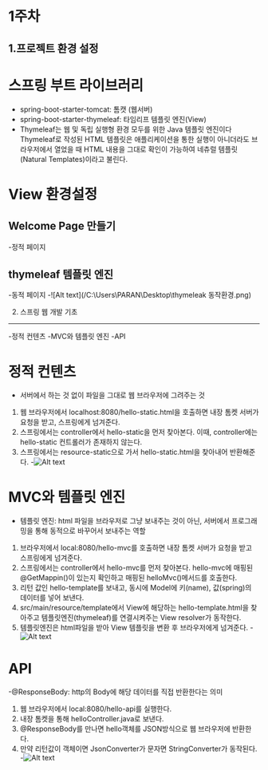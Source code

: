 1주차
=====
1.프로젝트 환경 설정
--------------------
# 스프링 부트 라이브러리
- spring-boot-starter-tomcat: 톰캣 (웹서버)
- spring-boot-starter-thymeleaf: 타임리프 템플릿 엔진(View)
- Thymeleaf는 웹 및 독립 실행형 환경 모두를 위한 Java 템플릿 엔진이다
Thymeleaf로 작성된 HTML 템플릿은 애플리케이션을 통한 실행이 아니더라도 브라우저에서 열었을 때 HTML 내용을 그대로 확인이 가능하여 네츄럴 템플릿(Natural Templates)이라고 불린다.



# View 환경설정
## Welcome Page 만들기
-정적 페이지
## thymeleaf 템플릿 엔진
-동적 페이지
-![Alt text](/C:\Users\PARAN\Desktop\thymeleak 동작환경.png)

2. 스프링 웹 개발 기초
----------------------
-정적 컨텐츠
-MVC와 템플릿 엔진
-API
# 정적 컨텐츠
- 서버에서 하는 것 없이 파일을 그대로 웹 브라우저에 그려주는 것
1. 웹 브라우저에서 localhost:8080/hello-static.html을 호출하면 내장 톰켓 서버가 요청을 받고, 스프링에게 넘겨준다.
2. 스프링에서는 controller에서 hello-static을 먼저 찾아본다. 이때, controller에는 hello-static 컨트롤러가 존재하지 않는다.
3. 스프링에서는 resource-static으로 가서 hello-static.html을 찾아내어 반환해준다.
-![Alt text](/C:\Users\PARAN\Desktop\정적.png)

# MVC와 템플릿 엔진
- 템플릿 엔진: html 파일을 브라우저로 그냥 보내주는 것이 아닌, 서버에서 프로그래밍을 통해 동적으로 바꾸어서 보내주는 역할
1. 브라우저에서 local:8080/hello-mvc를 호출하면 내장 톰켓 서버가 요청을 받고 스프링에게 넘겨준다.
2. 스프링에서는 controller에서 hello-mvc를 먼저 찾아본다. hello-mvc에 매핑된 @GetMappin()이 있는지 확인하고 매핑된 helloMvc()메서드를 호출한다.
3. 리턴 값인 hello-template를 보내고, 동시에 Model에 키(name), 값(spring)의 데이터를 넣어 보낸다.
4. src/main/resource/template에서 View에 해당하는 hello-template.html을 찾아주고 템플릿엔진(thymeleaf)를 연결시켜주는 View resolver가 동작한다.
5. 템플릿엔진은 html파일을 받아 View 템플릿을 변환 후 브라우저에게 넘겨준다.
-![Alt text](/C:\Users\PARAN\Desktop\mvc작동.png)
# API
-@ResponseBody: http의 Body에 해당 데이터를 직접 반환한다는 의미
1. 웹 브라우저에서 local:8080/hello-api를 실행한다.
2. 내장 톰켓을 통해 helloController.java로 보낸다.
3. @ResponseBody를 만나면 hello객체를 JSON방식으로 웹 브라우저에 반환한다.
4. 만약 리턴값이 객체이면 JsonConverter가 문자면 StringConverter가 동작된다.
-![Alt text](/C:\Users\PARAN\Desktop\api동작.png)

